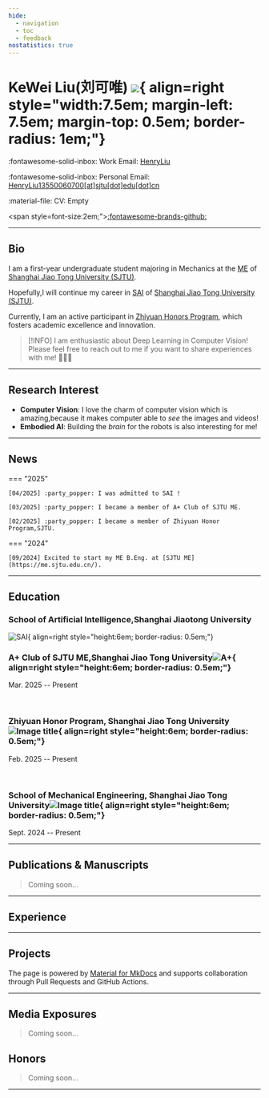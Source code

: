 ```yaml
---
hide:
  - navigation
  - toc
  - feedback
nostatistics: true
---
```


# KeWei Liu(刘可唯) ![](./academy.assets/avatar1.jpg){ align=right style="width:7.5em; margin-left: 7.5em; margin-top: 0.5em; border-radius: 1em;"}

<!--:fontawesome-solid-building: Office: [424, 60 5th Ave, New York, NY 10011](https://maps.app.goo.gl/N7m2fM5EbM3TToB79)-->

:fontawesome-solid-inbox: Work Email: [HenryLiu](mailto:HenryLiu13550060700@sjtu.edu.cn)

:fontawesome-solid-inbox: Personal Email: [HenryLiu13550060700[at]sjtu[dot]edu[dot]cn](mailto:2313287840@qq.com)

:material-file: CV: Empty

<span style=font-size:2em;">[:fontawesome-brands-github:](https://github.com/6chHenry)</span>

---

## Bio

I am a first-year undergraduate student majoring in Mechanics at the [ME](https://me.sjtu.edu.cn/) of [Shanghai Jiao Tong University (SJTU)](https://en.sjtu.edu.cn/). 

Hopefully,I will continue my career in  [SAI](https://soai.sjtu.edu.cn/) of [Shanghai Jiao Tong University (SJTU)](https://en.sjtu.edu.cn/). 

Currently, I am an active participant in [Zhiyuan Honors Program](https://en.zhiyuan.sjtu.edu.cn/), which fosters academic excellence and innovation.

> [!INFO] I am enthusiastic about Deep Learning in Computer Vision! Please feel free to reach out to me if you want to share experiences with me! 🥰🥰🥰


---

## Research Interest

- **Computer Vision**: I love the charm of computer vision which is amazing,because it makes computer able to *see* the images and videos!
- **Embodied AI**: Building the *brain* for the robots is also interesting for me!

---

## News

=== "2025"

    [04/2025] :party_popper: I was admitted to SAI !
    
    [03/2025] :party_popper: I became a member of A+ Club of SJTU ME.
    
    [02/2025] :party_popper: I became a member of Zhiyuan Honor Program,SJTU.

=== "2024"

    [09/2024] Excited to start my ME B.Eng. at [SJTU ME](https://me.sjtu.edu.cn/).

---

## Education

### School of Artificial Intelligence,Shanghai Jiaotong University

![SAI](./academy.assets/image-20250425174246126.png){ align=right style="height:6em; border-radius: 0.5em;"}



### A+ Club of SJTU ME,Shanghai Jiao Tong University![A+](./academy.assets/aplus.jpg){ align=right style="height:6em; border-radius: 0.5em;"}

Mar. 2025 -- Present

<br>

### Zhiyuan Honor Program, Shanghai Jiao Tong University![Image title](./academy.assets/sjtu.png){ align=right style="height:6em; border-radius: 0.5em;"}

Feb. 2025 -- Present

<br>

### School of Mechanical Engineering, Shanghai Jiao Tong University![Image title](./academy.assets/sjtu-1740821286474-3.png){ align=right style="height:6em; border-radius: 0.5em;"}

Sept. 2024 -- Present

---

## Publications & Manuscripts

> Coming soon...

---

## Experience

---

## Projects

The page is powered by [Material for MkDocs](https://squidfunk.github.io/mkdocs-material/) and supports collaboration through Pull Requests and GitHub Actions.

---

## Media Exposures

> Coming soon...

## Honors

> Coming soon...

---



<div align="center">
    <div align="center" style="width:20%">
        <script type="text/javascript" id="clustrmaps" src="//clustrmaps.com/map_v2.js?d=_1g20YoX1boCjXuxcNhGdbnRQiA2LG8IlLZwCYTAPUQ&cl=ffffff&w=a"></script>
    </div>
</div>
